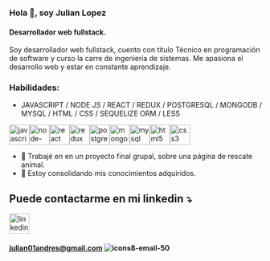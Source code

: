 ### Hola 👋, soy Julian Lopez
#### Desarrollador web fullstack.
Soy desarrollador web fullstack, cuento con titulo Técnico en programación de software y curso la carre de ingeniería de sistemas. Me apasiona el desarrollo web y estar en constante aprendizaje.

### Habilidades: 
* JAVASCRIPT / NODE JS / REACT / REDUX / POSTGRESQL / MONGODB / MYSQL / HTML / CSS / SEQUELIZE ORM / LESS 

 <img src='https://cdn.jsdelivr.net/npm/simple-icons@3.0.1/icons/javascript.svg' alt='javascript' height='40'><img src='https://cdn.jsdelivr.net/npm/simple-icons@3.0.1/icons/node-dot-js.svg' alt='node-dot-js' height='40'><img src='https://cdn.jsdelivr.net/npm/simple-icons@3.0.1/icons/react.svg' alt='react' height='40'><img src='https://cdn.jsdelivr.net/npm/simple-icons@3.0.1/icons/redux.svg' alt='redux' height='40'><img src='https://cdn.jsdelivr.net/npm/simple-icons@3.0.1/icons/postgresql.svg' alt='postgresql' height='40'><img src='https://cdn.jsdelivr.net/npm/simple-icons@3.0.1/icons/mongodb.svg' alt='mongodb' height='40'><img src='https://cdn.jsdelivr.net/npm/simple-icons@3.0.1/icons/mysql.svg' alt='mysql' height='40'><img src='https://cdn.jsdelivr.net/npm/simple-icons@3.0.1/icons/html5.svg' alt='html5' height='40'><img src='https://cdn.jsdelivr.net/npm/simple-icons@3.0.1/icons/css3.svg' alt='css3' height='40'>
- 🔭 Trabajé en en un proyecto final grupal, sobre una página de rescate animal. 
- 🌱 Estoy consolidando mis conocimientos adquiridos.
## Puede contactarme en mi linkedin :arrow_heading_down: 



[<img src='https://cdn.jsdelivr.net/npm/simple-icons@3.0.1/icons/linkedin.svg' alt='linkedin' height='40'>](https://www.linkedin.com/in/linkedin.com/in/julián-andrés-lópez-castañeda-924682223/) 

#### julian01andres@gmail.com ![icons8-email-50](https://user-images.githubusercontent.com/92402393/155552578-37186d8e-f550-4fbf-b624-d06ea7e64310.png) 
